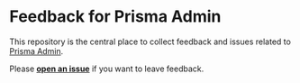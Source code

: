 # Feedback for Prisma Admin

This repository is the central place to collect feedback and issues related to [Prisma Admin](https://www.prisma.io/admin).

Please [**open an issue**](https://github.com/prisma/prisma-admin-feedback/issues/new) if you want to leave feedback.
